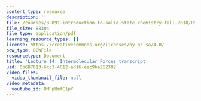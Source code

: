 ```yaml
---
content_type: resource
description: ''
file: /courses/3-091-introduction-to-solid-state-chemistry-fall-2018/OMFpHmfC1pY_transcript.pdf
file_size: 88304
file_type: application/pdf
learning_resource_types: []
license: https://creativecommons.org/licenses/by-nc-sa/4.0/
ocw_type: OCWFile
resourcetype: Document
title: 'Lecture 14: Intermolecular Forces transcript'
uid: 0b687613-6cc3-4012-ad16-eec9ba262302
video_files:
  video_thumbnail_file: null
video_metadata:
  youtube_id: OMFpHmfC1pY
---
```

